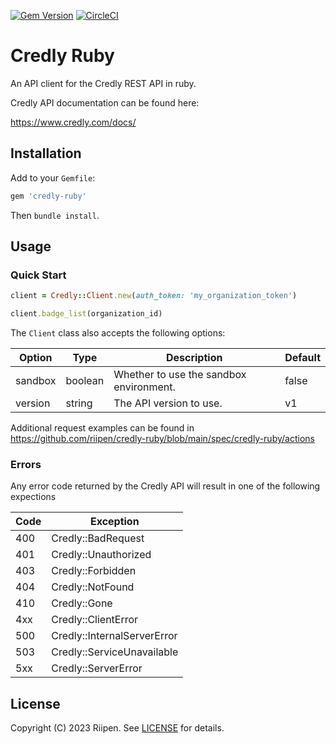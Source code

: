 [![Gem Version](https://badge.fury.io/rb/credly-ruby.svg)](https://badge.fury.io/rb/credly-ruby)
[![CircleCI](https://dl.circleci.com/status-badge/img/gh/riipen/credly-ruby/tree/main.svg?style=svg)](https://dl.circleci.com/status-badge/redirect/gh/riipen/credly-ruby/tree/main)

# Credly Ruby

An API client for the Credly REST API in ruby.

Credly API documentation can be found here:

https://www.credly.com/docs/

## Installation

Add to your `Gemfile`:

```ruby
gem 'credly-ruby'
```

Then `bundle install`.

## Usage

### Quick Start

```ruby
client = Credly::Client.new(auth_token: 'my_organization_token')

client.badge_list(organization_id)
```

The `Client` class also accepts the following options:

|Option|Type|Description|Default|
|------|----|-----------|-------|
|sandbox|boolean|Whether to use the sandbox environment.|false|
|version|string|The API version to use.|v1|

Additional request examples can be found in https://github.com/riipen/credly-ruby/blob/main/spec/credly-ruby/actions

### Errors

Any error code returned by the Credly API will result in one of the following expections

|Code|Exception|
|----|---------|
|400| Credly::BadRequest|
|401| Credly::Unauthorized|
|403| Credly::Forbidden|
|404| Credly::NotFound|
|410| Credly::Gone|
|4xx| Credly::ClientError|
|500| Credly::InternalServerError|
|503| Credly::ServiceUnavailable|
|5xx| Credly::ServerError|

## License

Copyright (C) 2023 Riipen. See [LICENSE](https://github.com/riipen/credly-ruby/blob/master/LICENSE.md) for details.
